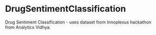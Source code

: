 # DrugSentimentClassification
Drug Sentiment Classification - uses dataset from Innoplexus hackathon from Analytics Vidhya.
